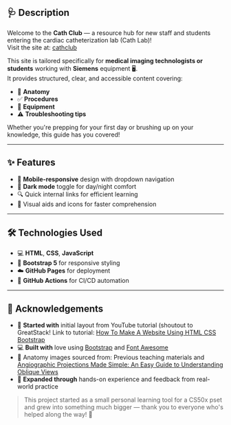 ## 🩺 Description  
Welcome to the **Cath Club** — a resource hub for new staff and students entering the cardiac catheterization lab (Cath Lab)!  
Visit the site at: [cathclub](https://rchin8877.github.io/cathclub/)

This site is tailored specifically for **medical imaging technologists or students** working with **Siemens** equipment 🖥️.  
It provides structured, clear, and accessible content covering:  
- 💞 **Anatomy**  
- ✅ **Procedures**  
- 🧰 **Equipment**  
- ⚠️ **Troubleshooting tips**

Whether you're prepping for your first day or brushing up on your knowledge, this guide has you covered!

---

## ✨ Features  
- 📱 **Mobile-responsive** design with dropdown navigation  
- 🌙 **Dark mode** toggle for day/night comfort  
- 🔍 Quick internal links for efficient learning  
- 📸 Visual aids and icons for faster comprehension  

---

## 🛠️ Technologies Used  
- 💻 **HTML**, **CSS**, **JavaScript**  
- 🎨 **Bootstrap 5** for responsive styling  
- ☁️ **GitHub Pages** for deployment  
- 🤖 **GitHub Actions** for CI/CD automation  

---

## 🙏 Acknowledgements
- 🎥 **Started with** initial layout from YouTube tutorial (shoutout to GreatStack! Link to tutorial:  [How To Make A Website Using HTML CSS Bootstrap](https://www.youtube.com/watch?v=v0IgI8vYD_o)
- 💻 **Built with** love using [Bootstrap](https://getbootstrap.com/) and [Font Awesome](https://fontawesome.com/)  
-  📝 Anatomy images sourced from: Previous teaching materials and [Angiographic Projections Made Simple: An Easy Guide to Understanding Oblique Views](https://www.hmpgloballearningnetwork.com/site/cathlab/articles/angiographic-projections-made-simple-easy-guide-understanding-oblique-views)
- 🧪 **Expanded through** hands-on experience and feedback from real-world practice  

> This project started as a small personal learning tool for a CS50x pset and grew into something much bigger — thank you to everyone who's helped along the way! 💙